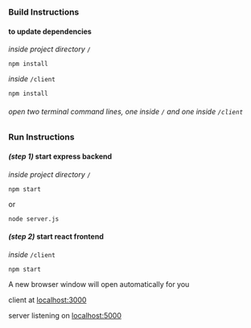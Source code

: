 ### Build Instructions
#### to update dependencies

_inside project directory_ `/`
```
npm install
```

_inside_ `/client`
```
npm install
```


###### open two terminal command lines, one inside `/` and one inside `/client`


### Run Instructions
#### _(step 1)_ start express backend

_inside project directory_ `/`
```
npm start
```
or
```
node server.js
```


#### _(step 2)_ start react frontend

_inside_ `/client`
```
npm start
```


A new browser window will open automatically for you

client at [localhost:3000](http://localhost:3000)

server listening on [localhost:5000](http://localhost:5000)
